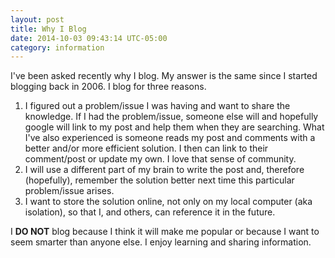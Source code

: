 ```yaml
---
layout: post
title: Why I Blog
date: 2014-10-03 09:43:14 UTC-05:00
category: information
---
```


I've been asked recently why I blog.  My answer is the same since I started blogging back in 2006.  I blog for three reasons.

1. I figured out a problem/issue I was having and want to share the knowledge.  If I had the problem/issue, someone else will and hopefully google will link to my post and help them when they are searching. What I've also experienced is someone reads my post and comments with a better and/or more efficient solution.  I then can link to their comment/post or update my own.  I love that sense of community.
1. I will use a different part of my brain to write the post and, therefore (hopefully), remember the solution better next time this particular problem/issue arises.
1. I want to store the solution online, not only on my local computer (aka isolation), so that I, and others, can reference it in the future.

I **DO NOT** blog because I think it will make me popular or because I want to seem smarter than anyone else.  I enjoy learning and sharing information.
